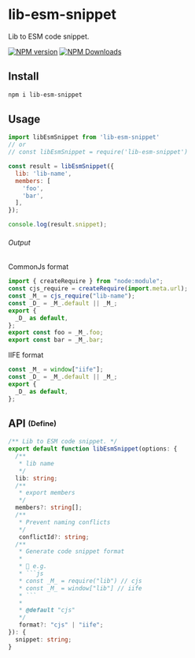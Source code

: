 # lib-esm-snippet

Lib to ESM code snippet.

[![NPM version](https://img.shields.io/npm/v/lib-esm-snippet.svg)](https://npmjs.org/package/lib-esm-snippet)
[![NPM Downloads](https://img.shields.io/npm/dm/lib-esm-snippet.svg)](https://npmjs.org/package/lib-esm-snippet)

## Install

```bash
npm i lib-esm-snippet
```

## Usage

```js
import libEsmSnippet from 'lib-esm-snippet'
// or
// const libEsmSnippet = require('lib-esm-snippet')

const result = libEsmSnippet({
  lib: 'lib-name',
  members: [
    'foo',
    'bar',
  ],
});

console.log(result.snippet);
```

###### Output

CommonJs format

```js
import { createRequire } from "node:module";
const cjs_require = createRequire(import.meta.url);
const _M_ = cjs_require("lib-name");
const _D_ = _M_.default || _M_;
export {
  _D_ as default,
};
export const foo = _M_.foo;
export const bar = _M_.bar;
```

IIFE format

```js
const _M_ = window["iife"];
const _D_ = _M_.default || _M_;
export {
  _D_ as default,
};
```

## API <sub><sup>(Define)</sup></sub>

```ts
/** Lib to ESM code snippet. */
export default function libEsmSnippet(options: {
  /**
   * lib name
   */
  lib: string;
  /**
   * export members
   */
  members?: string[];
  /**
   * Prevent naming conflicts
   */
   conflictId?: string;
  /**
   * Generate code snippet format
   * 
   * 🌰 e.g.
   * ```js
   * const _M_ = require("lib") // cjs
   * const _M_ = window["lib"] // iife
   * ```
   * 
   * @default "cjs"
   */
   format?: "cjs" | "iife";
}): {
  snippet: string;
}
```
